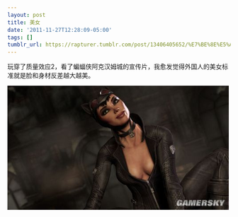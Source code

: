 ```yaml
---
layout: post
title: 美女
date: '2011-11-27T12:28:09-05:00'
tags: []
tumblr_url: https://rapturer.tumblr.com/post/13406405652/%E7%BE%8E%E5%A5%B3
---
```

玩穿了质量效应2，看了蝙蝠侠阿克汉姆城的宣传片，我愈发觉得外国人的美女标准就是脸和身材反差越大越美。

![](/assets/img/tumblr_lvbxu2wxkp1r0cnr9.jpg)

